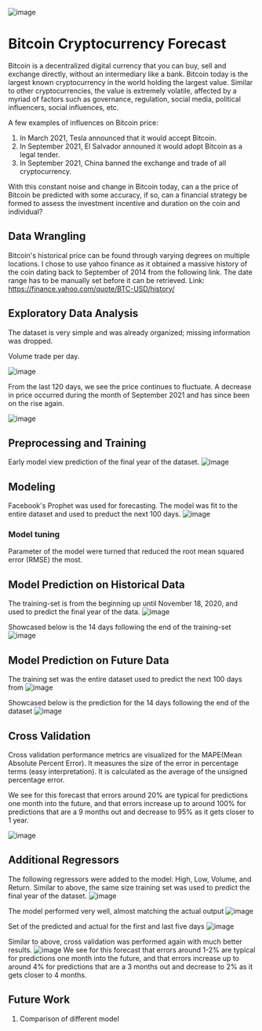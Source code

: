 ![image](https://user-images.githubusercontent.com/74972980/141377147-6a64b9da-a9bb-4896-9056-fe66ed0f394f.png)

# Bitcoin Cryptocurrency Forecast
Bitcoin is a decentralized digital currency that you can buy, sell and exchange directly, without an intermediary like a bank. Bitcoin today is the largest known cryptocurrency in the world holding the largest value. Similar to other cryptocurrencies, the value is extremely volatile, affected by a myriad of factors such as governance, regulation, social media, political influencers, social influences, etc. 

A few examples of influences on Bitcoin price:
1. In March 2021, Tesla announced that it would accept Bitcoin.
2. In September 2021, El Salvador announed it would adopt Bitcoin as a legal tender. 
3. In September 2021, China banned the exchange and trade of all cryptocurrency.

With this constant noise and change in Bitcoin today, can a the price of Bitcoin be predicted with some accuracy, if so, can a financial strategy be formed to assess the investment incentive and duration on the coin and individual?

## Data Wrangling
Bitcoin's historical price can be found through varying degrees on multiple locations. I chose to use yahoo finance as it obtained a massive history of the coin dating back to September of 2014 from the following link. The date range has to be manually set before it can be retrieved. 
Link: https://finance.yahoo.com/quote/BTC-USD/history/


## Exploratory Data Analysis
The dataset is very simple and was already organized; missing information was dropped.

Volume trade per day.

![image](https://user-images.githubusercontent.com/74972980/141391946-7de8d5f6-2278-4ba7-86ff-3a8e58e798f9.png)

From the last 120 days, we see the price continues to fluctuate. A decrease in price occurred during the month of September 2021 and has since been on the rise again.

![image](https://user-images.githubusercontent.com/74972980/141381625-7a89def1-6732-47df-af96-c714327fcea5.png)


## Preprocessing and Training
Early model view prediction of the final year of the dataset.
![image](https://user-images.githubusercontent.com/74972980/141381693-c286b76a-0d43-4ac5-a01d-204ae6d653e3.png)

## Modeling
Facebook's Prophet was used for forecasting. The model was fit to the entire dataset and used to preduct the next 100 days. 
![image](https://user-images.githubusercontent.com/74972980/141392825-366cc000-deed-4ba2-8d51-24e10d14d24b.png)

### Model tuning
Parameter of the model were turned that reduced the root mean squared error (RMSE) the most.

## Model Prediction on Historical Data
The training-set is from the beginning up until November 18, 2020, and used to predict the final year of the data. 
![image](https://user-images.githubusercontent.com/74972980/141357303-6d27c37e-040e-42ce-9a43-93fdcc9ff9ef.png)

Showcased below is the 14 days following the end of the training-set
![image](https://user-images.githubusercontent.com/74972980/141357573-7d0284ac-4735-46c6-84e3-dc23faa6e879.png)


## Model Prediction on Future Data
The training set was the entire dataset used to predict the next 100 days from 
![image](https://user-images.githubusercontent.com/74972980/141359612-ab38a48c-1f7f-4aca-9fdc-e24c8edc09c1.png)

Showcased below is the prediction for the 14 days following the end of the dataset
![image](https://user-images.githubusercontent.com/74972980/141376966-ff299bbd-908a-48b4-91ef-348d0bcfe7c3.png)


## Cross Validation
Cross validation performance metrics are visualized for the MAPE(Mean Absolute Percent Error). It measures the size of the error in percentage terms (easy interpretation). It is calculated as the average of the unsigned percentage error.

We see for this forecast that errors around 20% are typical for predictions one month into the future, and that errors increase up to around 100% for predictions that are a 9 months out and decrease to 95% as it gets closer to 1 year.

![image](https://user-images.githubusercontent.com/74972980/141361754-a08d8b7d-fa1c-4606-a32e-38bafa06feaa.png)

## Additional Regressors
The following regressors were added to the model: High, Low, Volume, and Return. Similar to above, the same size training set was used to predict the final year of the dataset.
![image](https://user-images.githubusercontent.com/74972980/141359724-fcc2582d-7734-44da-86ec-7d24681ce0cd.png)

The model performed very well, almost matching the actual output
![image](https://user-images.githubusercontent.com/74972980/141360227-943039ea-f269-4f41-ae8f-21f8590f7545.png)

Set of the predicted and actual for the first and last five days
![image](https://user-images.githubusercontent.com/74972980/141362389-056617b2-817c-4504-ad73-cbd4b5054efe.png)


Similar to above, cross validation was performed again with much better results. 
![image](https://user-images.githubusercontent.com/74972980/141362575-865fa079-7c87-449e-9a0b-ce9e35c6b2a3.png)
We see for this forecast that errors around 1-2% are typical for predictions one month into the future, and that errors increase up to around 4% for predictions that are a 3 months out and decrease to 2% as it gets closer to 4 months.

## Future Work
1. Comparison of different model
